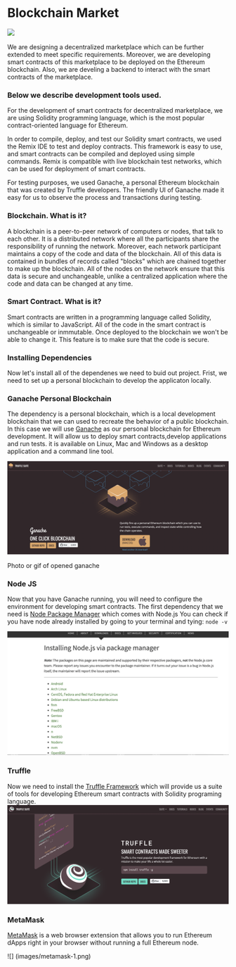 # **Blockchain Market**
![](https://miro.medium.com/max/4000/1*o9fACvNgYkWGGNqCyYRBMw.png)



We are designing a decentralized marketplace which can be further extended to meet specific requirements. Moreover, we are developing smart contracts of this marketplace to be deployed on the Ethereum blockchain. Also, we are develing a backend to interact with the smart contracts of the marketplace. 

### **Below we describe development tools used.**
For the development of smart contracts for decentralized marketplace, we are using Solidity programming language, which is the most popular contract-oriented language for Ethereum. 

In order to compile, deploy, and test our Solidity smart contracts, we used the Remix IDE to test and deploy contracts. This framework is easy to use, and smart contracts can be compiled and deployed using simple commands. Remix is compatible with live blockchain test networks, which can be used for deployment of smart contracts.

For testing purposes, we used Ganache, a personal Ethereum blockchain that was created by Truffle developers. The friendly UI of Ganache made it easy for us to observe the process and transactions during testing.

### **Blockchain. What is it?**
A blockchain is a peer-to-peer network of computers or nodes, that talk to each other. It is a distributed network where all the participants share the responsibility of running the network. Moreover, each network participant maintains a copy of the code and data of the blockchain. All of this data is contained in bundles of records called "blocks"  which are chained together to make up the blockchain. All of the nodes on the network ensure that this data is secure and unchangeable, unlike a centralized application where the code and data can be changed at any time.  

### **Smart Contract. What is it?**
Smart contracts are written in a programming language called Solidity, which is similar to JavaScript. All of the code in the smart contract is unchangeable or inmmutable. Once deployed to the blockchain we won't be able to change it. This feature is to make sure that the code is secure.

### **Installing Dependencies**
Now let's install all of the dependenes we need to buid out project. Frist, we need to set up a personal blockchain to develop the applicaton locally.

### **Ganache Personal Blockchain**
The dependency is a personal blockchain, which is a local development blockchain that we can used to recreate the behavior of a public blockchain. In this case we will use [Ganache](https://www.trufflesuite.com/ganache) as our personal blockchain for Ethereum development. It will allow us to deploy smart contracts,develop applications and run tests. it is available on Linux, Mac and Windows as a desktop application and a command line tool.

![](images/ganache.png)


Photo or gif of opened ganache

### **Node JS**
Now that you have Ganache running, you will need to configure the environment for developing smart contracts. The first dependency that we need is [Node Package Manager](https://nodejs.org/en/download/package-manager/) which comes with Node.js 
You can check if you have node already installed by going to your terminal and tying: ```node -v```

![](images/node.png)

### **Truffle** 

Now we need to install the [Truffle Framework](https://www.trufflesuite.com/truffle) which will provide us a suite of tools for developing Ethereum smart contracts with Solidity programing language.
![](images/truffle.png)

### **MetaMask** 

[MetaMask](https://metamask.io) is a web browser extension that allows you to run Ethereum dApps right in your browser without running a full Ethereum node. 

![] (images/metamask-1.png)





